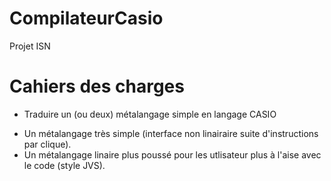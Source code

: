# CompilateurCasio
Projet ISN


# Cahiers des charges
- Traduire un (ou deux) métalangage simple en langage CASIO
* Un métalangage très simple (interface non linairaire suite d'instructions par clique).
* Un métalangage linaire plus poussé pour les utlisateur plus à l'aise avec le code (style JVS).


